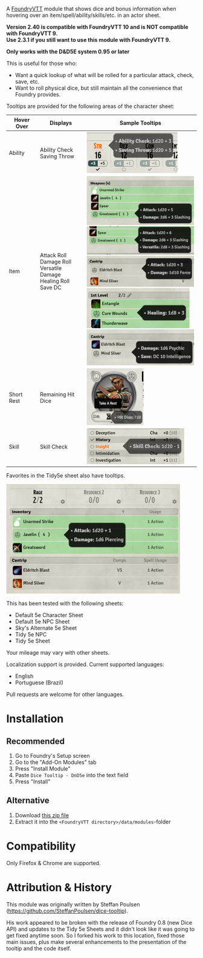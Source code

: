 A [FoundryVTT](http://foundryvtt.com/) module that shows dice and bonus information when hovering over
an item/spell/ability/skills/etc. in an actor sheet.

<b>Version 2.40 is compatible with FoundryVTT 10 and is NOT compatible with FoundryVTT 9.<br>Use 2.3.1 if you still want to use this module with FoundryVTT 9.</b>

<b>Only works with the D&D5E system 0.95 or later</b>

This is useful for those who:
* Want a quick lookup of what will be rolled for a particular attack, check, save, etc.
* Want to roll physical dice, but still maintain all the convenience that Foundry provides.

Tooltips are provided for the following areas of the character sheet:

|Hover Over|Displays|Sample Tooltips|
|---|---|---|
|Ability|Ability Check<br/>Saving Throw|![Ability Tooltip Example](assets/images/AbilityTooltip.png)|
|Item|Attack Roll<br/>Damage Roll<br/>Versatile Damage<br/>Healing Roll<br/>Save DC|![](assets/images/MeleeAttackTooltip.png)<br/>![](assets/images/VersatileTooltip.png)<br/>![](assets/images/SpellAttackTooltip.png)<br/>![](assets/images/HealingTooltip.png)<br/>![](assets/images/SpellSaveTooltip.png)|
|Short Rest|Remaining Hit Dice|<img src="assets/images/ShortRestTooltip.png" width="150" height="150">|
|Skill|Skill Check|![Skill Tooltip Example](assets/images/SkillCheckTooltip.png)|

Favorites in the Tidy5e sheet also have tooltips.

![](assets/images/Tidy5eFavoritesTooltip.png)

This has been tested with the following sheets:
* Default 5e Character Sheet
* Default 5e NPC Sheet
* Sky's Alternate 5e Sheet
* Tidy 5e NPC
* Tidy 5e Sheet

Your mileage may vary with other sheets.


Localization support is provided.  Current supported languages:
  - English
  - Portuguese (Brazil)

Pull requests are welcome for other languages.

# Installation

## Recommended

1. Go to Foundry's Setup screen
1. Go to the "Add-On Modules" tab
1. Press "Install Module"
1. Paste `Dice Tooltip - DnD5e` into the text field
1. Press "Install"

## Alternative

1. Download [this zip file](https://github.com/trev33b/dice-tooltip2/raw/master/dist/dice-tooltip2.zip)
2. Extract it into the `<FoundryVTT directory>/data/modules`-folder

# Compatibility

Only Firefox & Chrome are supported.

# Attribution & History

This module was originally written by Steffan Poulsen (https://github.com/SteffanPoulsen/dice-tooltip).

His work appeared to be broken with the release of Foundry 0.8 (new Dice API) and updates to the Tidy 5e Sheets 
and it didn't look like it was going to get fixed anytime soon.  So I forked his
work to this location, fixed those main issues, plus make several enhancements
to the presentation of the tooltip and the code itself.
